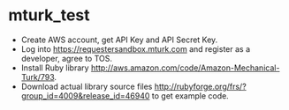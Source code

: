 mturk_test
==========


+ Create AWS account, get API Key and API Secret Key.
+ Log into https://requestersandbox.mturk.com and register as a developer, agree to TOS.
+ Install Ruby library http://aws.amazon.com/code/Amazon-Mechanical-Turk/793.
+ Download actual library source files http://rubyforge.org/frs/?group_id=4009&release_id=46940 to get example code.
